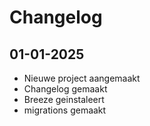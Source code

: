 # Changelog
## 01-01-2025
- Nieuwe project aangemaakt
- Changelog gemaakt
- Breeze geinstaleert
- migrations gemaakt


